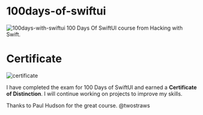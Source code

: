 # 100days-of-swiftui
![100days-with-swiftui](https://github.com/ziterz/100days-of-swiftui/assets/16526236/dceb5daf-d740-4b4e-ab7d-131f9697c584)
100 Days Of SwiftUI course from Hacking with Swift.

# Certificate
![certificate](https://github.com/ziterz/100days-of-swiftui/assets/16526236/1be791d3-e470-4d99-af55-5d387cf85dcd)


I have completed the exam for 100 Days of SwiftUI and earned a **Certificate of Distinction**. I will continue working on projects to improve my skills.

Thanks to Paul Hudson for the great course. @twostraws
